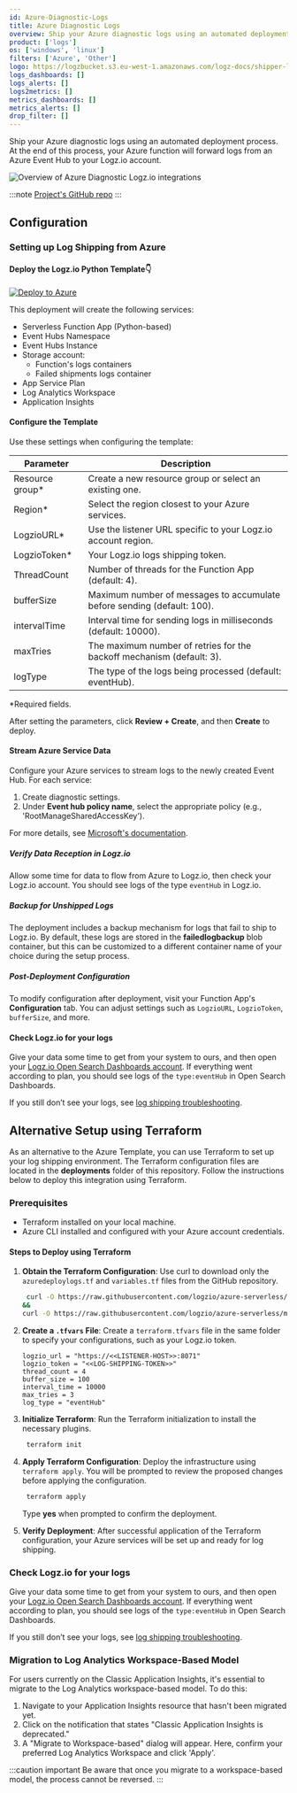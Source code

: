 ```yaml
---
id: Azure-Diagnostic-Logs
title: Azure Diagnostic Logs
overview: Ship your Azure diagnostic logs using an automated deployment process.
product: ['logs']
os: ['windows', 'linux']
filters: ['Azure', 'Other']
logo: https://logzbucket.s3.eu-west-1.amazonaws.com/logz-docs/shipper-logos/azure-monitor.svg
logs_dashboards: []
logs_alerts: []
logs2metrics: []
metrics_dashboards: []
metrics_alerts: []
drop_filter: []
---
```



Ship your Azure diagnostic logs using an automated deployment process.
At the end of this process, your Azure function will forward logs from an Azure Event Hub to your Logz.io account.


![Overview of Azure Diagnostic Logz.io integration](https://dytvr9ot2sszz.cloudfront.net/logz-docs/azure-diagnostic-logs/logzio-eventhub-diagram.svg)s

:::note
[Project's GitHub repo](https://github.com/logzio/azure-serverless/)
:::


## Configuration

### Setting up Log Shipping from Azure

#### Deploy the Logz.io Python Template👇 

[![Deploy to Azure](https://aka.ms/deploytoazurebutton)](https://portal.azure.com/#create/Microsoft.Template/uri/https%3A%2F%2Fraw.githubusercontent.com%2Flogzio%2Fazure-serverless%2Fmaster%2Fdeployments%2Fazuredeploylogs.json)


This deployment will create the following services:
* Serverless Function App (Python-based)
* Event Hubs Namespace
* Event Hubs Instance
* Storage account: 
  - Function's logs containers
  - Failed shipments logs container
* App Service Plan
* Log Analytics Workspace
* Application Insights

#### Configure the Template

Use these settings when configuring the template:

| Parameter       | Description                                                             |
|-----------------|-------------------------------------------------------------------------|
| Resource group* | Create a new resource group or select an existing one.                  |
| Region*         | Select the region closest to your Azure services.                       |
| LogzioURL*      | Use the listener URL specific to your Logz.io account region.           |
| LogzioToken*    | Your Logz.io logs shipping token.                                       |
| ThreadCount     | Number of threads for the Function App (default: 4).                    |
| bufferSize      | Maximum number of messages to accumulate before sending (default: 100). |
| intervalTime    | Interval time for sending logs in milliseconds (default: 10000).        |
| maxTries        | The maximum number of retries for the backoff mechanism (default: 3).   |
| logType         | The type of the logs being processed (default: eventHub).               |


*Required fields.

After setting the parameters, click **Review + Create**, and then **Create** to deploy.

#### Stream Azure Service Data

Configure your Azure services to stream logs to the newly created Event Hub. For each service:

1. Create diagnostic settings.
2. Under **Event hub policy name**, select the appropriate policy (e.g., 'RootManageSharedAccessKey').

For more details, see [Microsoft's documentation](https://docs.microsoft.com/en-us/azure/monitoring-and-diagnostics/monitor-stream-monitoring-data-event-hubs).

##### Verify Data Reception in Logz.io

Allow some time for data to flow from Azure to Logz.io, then check your Logz.io account. You should see logs of the type `eventHub` in Logz.io.

##### Backup for Unshipped Logs

The deployment includes a backup mechanism for logs that fail to ship to Logz.io. By default, these logs are stored in the **failedlogbackup** blob container, but this can be customized to a different container name of your choice during the setup process.

##### Post-Deployment Configuration

To modify configuration after deployment, visit your Function App's **Configuration** tab. You can adjust settings such as `LogzioURL`, `LogzioToken`, `bufferSize`, and more.

#### Check Logz.io for your logs

Give your data some time to get from your system to ours, and then open your [Logz.io Open Search Dashboards account](https://app.logz.io/#/dashboard/osd/discover?).
If everything went according to plan, you should see logs of the `type:eventHub` in Open Search Dashboards.

If you still don’t see your logs, see [log shipping troubleshooting](https://docs.logz.io/docs/user-guide/log-management/troubleshooting/log-shipping-troubleshooting/).


## Alternative Setup using Terraform

As an alternative to the Azure Template, you can use Terraform to set up your log shipping environment. The Terraform configuration files are located in the **deployments** folder of this repository. Follow the instructions below to deploy this integration using Terraform.

### Prerequisites

- Terraform installed on your local machine.
- Azure CLI installed and configured with your Azure account credentials.

#### Steps to Deploy using Terraform

1. **Obtain the Terraform Configuration**: Use curl to download only the `azuredeploylogs.tf` and `variables.tf` files from the GitHub repository.

   ```bash
    curl -O https://raw.githubusercontent.com/logzio/azure-serverless/master/deployments/azuredeploylogs.tf \
   &&
   curl -O https://raw.githubusercontent.com/logzio/azure-serverless/master/deployments/variables.tf
   ```

2. **Create a `.tfvars` File**: Create a `terraform.tfvars` file in the same folder to specify your configurations, such as your Logz.io token.
    ```hcl
    logzio_url = "https://<<LISTENER-HOST>>:8071"
    logzio_token = "<<LOG-SHIPPING-TOKEN>>"
    thread_count = 4
    buffer_size = 100
    interval_time = 10000
    max_tries = 3
    log_type = "eventHub"
   
3. **Initialize Terraform**: Run the Terraform initialization to install the necessary plugins.
   ```bash
    terraform init
   ```

4. **Apply Terraform Configuration**: Deploy the infrastructure using `terraform apply`. You will be prompted to review the proposed changes before applying the configuration.
   ```bash
    terraform apply
   ```
    Type **yes** when prompted to confirm the deployment.
5. **Verify Deployment**: After successful application of the Terraform configuration, your Azure services will be set up and ready for log shipping.


### Check Logz.io for your logs

Give your data some time to get from your system to ours, and then open your [Logz.io Open Search Dashboards account](https://app.logz.io/#/dashboard/osd/discover?).
If everything went according to plan, you should see logs of the `type:eventHub` in Open Search Dashboards.

If you still don’t see your logs, see [log shipping troubleshooting](https://docs.logz.io/docs/user-guide/log-management/troubleshooting/log-shipping-troubleshooting/).

### Migration to Log Analytics Workspace-Based Model

For users currently on the Classic Application Insights, it's essential to migrate to the Log Analytics workspace-based model. To do this:

1. Navigate to your Application Insights resource that hasn't been migrated yet.
2. Click on the notification that states "Classic Application Insights is deprecated."
3. A "Migrate to Workspace-based" dialog will appear. Here, confirm your preferred Log Analytics Workspace and click 'Apply'.

:::caution important
Be aware that once you migrate to a workspace-based model, the process cannot be reversed.
:::
